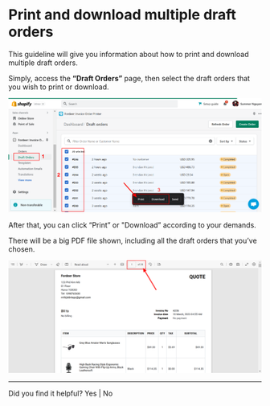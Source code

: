 # Print and download multiple draft orders

This guideline will give you information about how to print and download multiple draft orders.

Simply, access the **“Draft Orders”** page, then select the draft orders that you wish to print or download. 

![Fordeer-Store-·-Draft-orders-·-Shopify (3).png](Print%20and%20download%20multiple%20draft%20orders%2069d3a94df5e343fd92b766b5952a5046/Fordeer-Store--Draft-orders--Shopify_(3).png)

After that, you can click “Print” or "Download” according to your demands. 

There will be a big PDF file shown, including all the draft orders that you’ve chosen. 

![Quote_ezyQO.png](Print%20and%20download%20multiple%20draft%20orders%2069d3a94df5e343fd92b766b5952a5046/Quote_ezyQO.png)

---

Did you find it helpful? Yes | No
